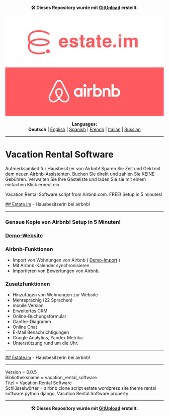 <p align="center"><b>🛠️ Dieses Repository wurde mit <a href="https://gitupload.com">GitUpload</a> erstellt.</b></p>
<p align="center"><a href="https://estate.im"><img src="https://github.com/markolofsen/airbnb_clone_script//blob/master/.banners/banner_de.jpg?raw=1" /></a></p>
<p align="center"><b>Languages:</b><br /><b>Deutsch</b> | <a href="https://github.com/markolofsen/airbnb_clone_script/blob/master/README.md">English</a> | <a href="https://github.com/markolofsen/airbnb_clone_script/blob/master/README_es.md">Spanish</a> | <a href="https://github.com/markolofsen/airbnb_clone_script/blob/master/README_fr.md">French</a> | <a href="https://github.com/markolofsen/airbnb_clone_script/blob/master/README_it.md">Italian</a> | <a href="https://github.com/markolofsen/airbnb_clone_script/blob/master/README_ru.md">Russian</a></p>

---

# Vacation Rental Software
Aufmerksamkeit für Hausbesitzer von Airbnb! Sparen Sie Zeit und Geld mit dem neuen Airbnb-Assistenten. Buchen Sie direkt und zahlen Sie KEINE Gebühren. Verwalten Sie Ihre Gästeliste und laden Sie sie mit einem einfachen Klick erneut ein.

Vacation Rental Software script from Airbnb.com. FREE! Setup in 5 minutes!

<a href="https://estate.im/">## Estate.im</a> - Hausbesitzerin bei airbnb!

<hr />

### Genaue Kopie von Airbnb! Setup in 5 Minuten!
### <a href="https://demo.estate.im">Demo-Website</a>

### AIrbnb-Funktionen
* Import von Wohnungen von Airbnb ( <a href="https://estate.im/">Demo-Import</a> )
* Mit Airbnb-Kalender synchronisieren
* Importieren von Bewertungen von Airbnb.


### Zusatzfunktionen
* Hinzufügen von Wohnungen zur Website
* Mehrsprachig (22 Sprachen)
* mobile Version
* Erweitertes CRM
* Online-Buchungsformular
* Ganthe-Diagramm
* Online Chat
* E-Mail Benachrichtigungen
* Google Analytics, Yandex Metrika.
* Unterstützung rund um die Uhr.

<hr />

<a href="https://estate.im/">## Estate.im</a> - Hausbesitzerin bei airbnb!

<hr />

Version = 0.0.5 <br />
Bibliotheksname = vacation_rental_software <br />
Titel = Vacation Rental Software <br />
Schlüsselwörter = airbnb clone script estate wordpress site theme rental software python django, Vacation Rental Software property <br />


---

<p align="center"><b>🛠️ Dieses Repository wurde mit <a href="https://gitupload.com">GitUpload</a> erstellt.</b></p>